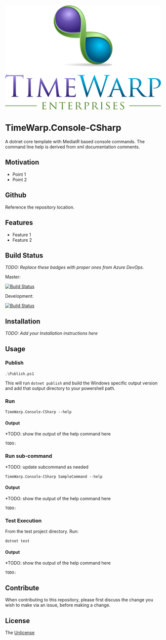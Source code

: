 ﻿![TimeWarp Logo](https://github.com/TimeWarpEngineering/timewarp-architecture/raw/master/Assets/Logo.png)

# TimeWarp.Console-CSharp
A dotnet core template with MediatR based console commands. 
The command line help is derived from xml documentation comments.

## Motivation

* Point 1
* Point 2

## Github

  Reference the repository location.  

## Features

* Feature 1
* Feature 2

## Build Status

*TODO: Replace these badges with proper ones from Azure DevOps.*

Master: 

[![Build Status](https://timewarpenterprises.visualstudio.com/Blazor-State/_apis/build/status/ConsoleTemplate-Yaml?branchName=master)](https://timewarpenterprises.visualstudio.com/Blazor-State/_build/latest?definitionId=14?branchName=master)

Development: 

[![Build Status](https://timewarpenterprises.visualstudio.com/Blazor-State/_apis/build/status/Development/ConsoleTemplate-Yaml?branchName=dev)](https://timewarpenterprises.visualstudio.com/Blazor-State/_build/latest?definitionId=13?branchName=dev)

## Installation

*TODO: Add your Installation instructions here*

## Usage

### Publish

```
.\Publish.ps1
```

This will run `dotnet publish` and build the Windows specific
output version and add that output directory to your powershell path.

### Run

```
TimeWarp.Console-CSharp --help
```

#### Output

*TODO: show the output of the help command here
```
TODO:
```
### Run sub-command

*TODO: update subcommand as needed
```
TimeWarp.Console-CSharp SampleCommand --help
```

#### Output
*TODO: show the output of the help command here
```
TODO:
```

### Test Execution

From the test project directory. Run:
```
dotnet test
```

#### Output
*TODO: show the output of the help command here

```
TODO:
```

## Contribute

When contributing to this repository,
please first discuss the change you wish to make via an issue, 
before making a change.

## License

The [Unlicense](https://choosealicense.com/licenses/unlicense/)

